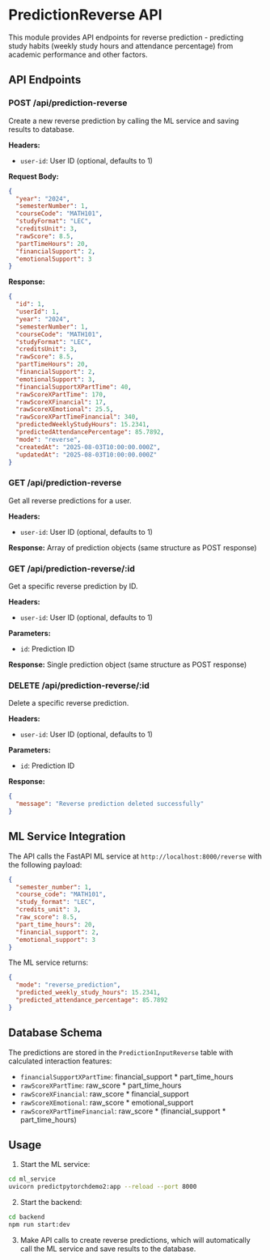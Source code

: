 # PredictionReverse API

This module provides API endpoints for reverse prediction - predicting study habits (weekly study hours and attendance percentage) from academic performance and other factors.

## API Endpoints

### POST /api/prediction-reverse
Create a new reverse prediction by calling the ML service and saving results to database.

**Headers:**
- `user-id`: User ID (optional, defaults to 1)

**Request Body:**
```json
{
  "year": "2024",
  "semesterNumber": 1,
  "courseCode": "MATH101",
  "studyFormat": "LEC",
  "creditsUnit": 3,
  "rawScore": 8.5,
  "partTimeHours": 20,
  "financialSupport": 2,
  "emotionalSupport": 3
}
```

**Response:**
```json
{
  "id": 1,
  "userId": 1,
  "year": "2024",
  "semesterNumber": 1,
  "courseCode": "MATH101",
  "studyFormat": "LEC",
  "creditsUnit": 3,
  "rawScore": 8.5,
  "partTimeHours": 20,
  "financialSupport": 2,
  "emotionalSupport": 3,
  "financialSupportXPartTime": 40,
  "rawScoreXPartTime": 170,
  "rawScoreXFinancial": 17,
  "rawScoreXEmotional": 25.5,
  "rawScoreXPartTimeFinancial": 340,
  "predictedWeeklyStudyHours": 15.2341,
  "predictedAttendancePercentage": 85.7892,
  "mode": "reverse",
  "createdAt": "2025-08-03T10:00:00.000Z",
  "updatedAt": "2025-08-03T10:00:00.000Z"
}
```

### GET /api/prediction-reverse
Get all reverse predictions for a user.

**Headers:**
- `user-id`: User ID (optional, defaults to 1)

**Response:**
Array of prediction objects (same structure as POST response)

### GET /api/prediction-reverse/:id
Get a specific reverse prediction by ID.

**Headers:**
- `user-id`: User ID (optional, defaults to 1)

**Parameters:**
- `id`: Prediction ID

**Response:**
Single prediction object (same structure as POST response)

### DELETE /api/prediction-reverse/:id
Delete a specific reverse prediction.

**Headers:**
- `user-id`: User ID (optional, defaults to 1)

**Parameters:**
- `id`: Prediction ID

**Response:**
```json
{
  "message": "Reverse prediction deleted successfully"
}
```

## ML Service Integration

The API calls the FastAPI ML service at `http://localhost:8000/reverse` with the following payload:

```json
{
  "semester_number": 1,
  "course_code": "MATH101",
  "study_format": "LEC",
  "credits_unit": 3,
  "raw_score": 8.5,
  "part_time_hours": 20,
  "financial_support": 2,
  "emotional_support": 3
}
```

The ML service returns:
```json
{
  "mode": "reverse_prediction",
  "predicted_weekly_study_hours": 15.2341,
  "predicted_attendance_percentage": 85.7892
}
```

## Database Schema

The predictions are stored in the `PredictionInputReverse` table with calculated interaction features:
- `financialSupportXPartTime`: financial_support * part_time_hours
- `rawScoreXPartTime`: raw_score * part_time_hours
- `rawScoreXFinancial`: raw_score * financial_support
- `rawScoreXEmotional`: raw_score * emotional_support
- `rawScoreXPartTimeFinancial`: raw_score * (financial_support * part_time_hours)

## Usage

1. Start the ML service:
```bash
cd ml_service
uvicorn predictpytorchdemo2:app --reload --port 8000
```

2. Start the backend:
```bash
cd backend
npm run start:dev
```

3. Make API calls to create reverse predictions, which will automatically call the ML service and save results to the database.
